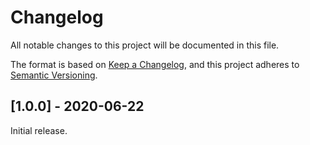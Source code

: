 # Changelog

All notable changes to this project will be documented in this file.

The format is based on [Keep a Changelog](https://keepachangelog.com/en/1.0.0/), and 
this project adheres to [Semantic Versioning](https://semver.org/spec/v2.0.0.html).

## [1.0.0] - 2020-06-22

Initial release. 
